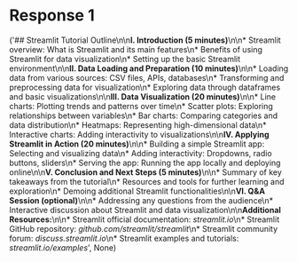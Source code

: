 # Response 1

('## Streamlit Tutorial Outline\n\n**I. Introduction (5 minutes)**\n\n* Streamlit overview: What is Streamlit and its main features\n* Benefits of using Streamlit for data visualization\n* Setting up the basic Streamlit environment\n\n**II. Data Loading and Preparation (10 minutes)**\n\n* Loading data from various sources: CSV files, APIs, databases\n* Transforming and preprocessing data for visualization\n* Exploring data through dataframes and basic visualizations\n\n**III. Data Visualization (20 minutes)**\n\n* Line charts: Plotting trends and patterns over time\n* Scatter plots: Exploring relationships between variables\n* Bar charts: Comparing categories and data distribution\n* Heatmaps: Representing high-dimensional data\n* Interactive charts: Adding interactivity to visualizations\n\n**IV. Applying Streamlit in Action (20 minutes)**\n\n* Building a simple Streamlit app: Selecting and visualizing data\n* Adding interactivity: Dropdowns, radio buttons, sliders\n* Serving the app: Running the app locally and deploying online\n\n**V. Conclusion and Next Steps (5 minutes)**\n\n* Summary of key takeaways from the tutorial\n* Resources and tools for further learning and exploration\n* Demoing additional Streamlit functionalities\n\n**VI. Q&A Session (optional)**\n\n* Addressing any questions from the audience\n* Interactive discussion about Streamlit and data visualization\n\n**Additional Resources:**\n\n* Streamlit official documentation: _streamlit.io_\n* Streamlit GitHub repository: _github.com/streamlit/streamlit_\n* Streamlit community forum: _discuss.streamlit.io_\n* Streamlit examples and tutorials: _streamlit.io/examples_', None)
